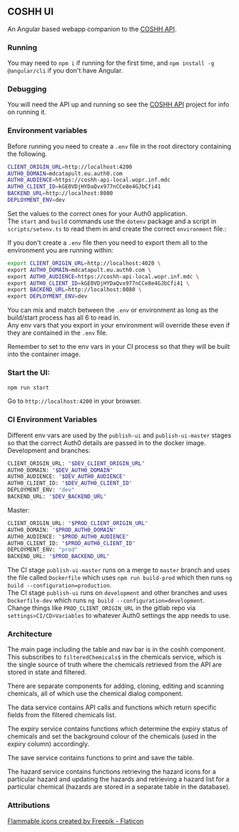 ## COSHH UI

An Angular based webapp companion to the [COSHH API](https://gitlab.mdcatapult.io/informatics/coshh/coshh-api).

### Running

You may need to `npm i` if running for the first time, and `npm install -g @angular/cli` if you don't have Angular.

### Debugging
You will need the API up and running so see the [COSHH API](https://gitlab.mdcatapult.io/informatics/coshh/coshh-api) project for info on running it.

### Environment variables
Before running you need to create a `.env` file in the root directory containing the following.
```bash
CLIENT_ORIGIN_URL=http://localhost:4200
AUTH0_DOMAIN=mdcatapult.eu.auth0.com
AUTH0_AUDIENCE=https://coshh-api-local.wopr.inf.mdc
AUTH0_CLIENT_ID=kGE0VDjHYDaQvx977nCCe8e4GJbCfi41
BACKEND_URL=http://localhost:8080
DEPLOYMENT_ENV=dev
```
Set the values to the correct ones for your Auth0 application.  
The `start` and `build` commands use the `dotenv` package and a script in `scripts/setenv.ts` to read them in and create the correct `environment` file.:

If you don't create a `.env` file then you need to export them all to the environment you are running within:
```bash
export CLIENT_ORIGIN_URL=http://localhost:4020 \
export AUTH0_DOMAIN=mdcatapult.eu.auth0.com \
export AUTH0_AUDIENCE=https://coshh-api-local.wopr.inf.mdc \
export AUTH0_CLIENT_ID=kGE0VDjHYDaQvx977nCCe8e4GJbCfi41 \
export BACKEND_URL=http://localhost:8080 \
export DEPLOYMENT_ENV=dev
```

You can mix and match between the `.env` or environment as long as the build/start process has all 6 to read in.  
Any env vars that you export in your environment will override these even if they are contained in the `.env` file.

Remember to set to the env vars in your CI process so that they will be built into the container image.

### Start the UI:
```bash
npm run start
```

Go to `http://localhost:4200` in your browser.

### CI Environment Variables

Different env vars are used by the `publish-ui` and `publish-ui-master` stages so that the correct Auth0 details are passed in to the docker image.
Development and branches:
```bash
CLIENT_ORIGIN_URL: "$DEV_CLIENT_ORIGIN_URL"
AUTH0_DOMAIN: "$DEV_AUTH0_DOMAIN"
AUTH0_AUDIENCE: "$DEV_AUTH0_AUDIENCE"
AUTH0_CLIENT_ID: "$DEV_AUTH0_CLIENT_ID"
DEPLOYMENT_ENV: "dev"
BACKEND_URL: "$DEV_BACKEND_URL"
```
Master:
```bash
CLIENT_ORIGIN_URL: "$PROD_CLIENT_ORIGIN_URL"
AUTH0_DOMAIN: "$PROD_AUTH0_DOMAIN"
AUTH0_AUDIENCE: "$PROD_AUTH0_AUDIENCE"
AUTH0_CLIENT_ID: "$PROD_AUTH0_CLIENT_ID"
DEPLOYMENT_ENV: "prod"
BACKEND_URL: "$PROD_BACKEND_URL"
```

The CI stage `publish-ui-master` runs on a merge to `master` branch and uses the file called `Dockerfile` which uses `npm run build-prod` which then runs `ng build --configuration=production`.  
The CI stage `publish-ui` runs on `development` and other branches and uses `Dockerfile-dev` which runs `ng build --configuration=development`.  
Change things like `PROD_CLIENT_ORIGIN_URL` in the gitlab repo via `settings>CI/CD>Variables` to whatever Auth0 settings the app needs to use.

### Architecture
The main page including the table and nav bar is in the coshh component.  This subscribes to `filteredChemicals$` in the
chemicals service, which is the single source of truth where the chemicals retrieved from the API are stored in state and
filtered.

There are separate components for adding, cloning, editing and scanning chemicals, all of which use the chemical dialog
component.

The data service contains API calls and functions which return specific fields from the filtered chemicals list.

The expiry service contains functions which determine the expiry status of chemicals and set the background colour of the
chemicals (used in the expiry column) accordingly.

The save service contains functions to print and save the table.

The hazard service contains functions retrieving the hazard icons for a particular hazard and updating the hazards and
retrieving a hazard list for a particular chemical (hazards are stored in a separate table in the database).




### Attributions

<a href="https://www.flaticon.com/free-icons/flammable" title="flammable icons">Flammable icons created by Freepik - Flaticon</a>